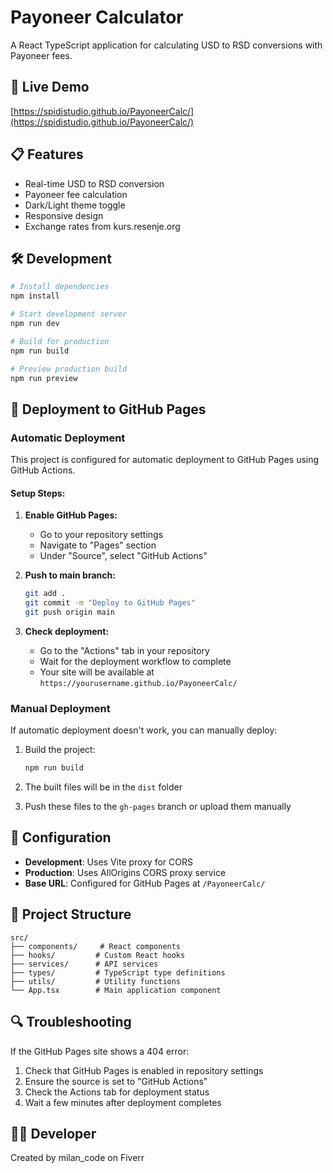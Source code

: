 # Payoneer Calculator

A React TypeScript application for calculating USD to RSD conversions with Payoneer fees.

## 🚀 Live Demo

[https://spidistudio.github.io/PayoneerCalc/](https://spidistudio.github.io/PayoneerCalc/)

## 📋 Features

- Real-time USD to RSD conversion
- Payoneer fee calculation
- Dark/Light theme toggle
- Responsive design
- Exchange rates from kurs.resenje.org

## 🛠️ Development

```bash
# Install dependencies
npm install

# Start development server
npm run dev

# Build for production
npm run build

# Preview production build
npm run preview
```

## 🚀 Deployment to GitHub Pages

### Automatic Deployment

This project is configured for automatic deployment to GitHub Pages using GitHub Actions.

#### Setup Steps:

1. **Enable GitHub Pages:**
   - Go to your repository settings
   - Navigate to "Pages" section
   - Under "Source", select "GitHub Actions"

2. **Push to main branch:**
   ```bash
   git add .
   git commit -m "Deploy to GitHub Pages"
   git push origin main
   ```

3. **Check deployment:**
   - Go to the "Actions" tab in your repository
   - Wait for the deployment workflow to complete
   - Your site will be available at `https://yourusername.github.io/PayoneerCalc/`

### Manual Deployment

If automatic deployment doesn't work, you can manually deploy:

1. Build the project:
   ```bash
   npm run build
   ```

2. The built files will be in the `dist` folder
3. Push these files to the `gh-pages` branch or upload them manually

## 🔧 Configuration

- **Development**: Uses Vite proxy for CORS
- **Production**: Uses AllOrigins CORS proxy service
- **Base URL**: Configured for GitHub Pages at `/PayoneerCalc/`

## 📁 Project Structure

```
src/
├── components/     # React components
├── hooks/         # Custom React hooks
├── services/      # API services
├── types/         # TypeScript type definitions
├── utils/         # Utility functions
└── App.tsx        # Main application component
```

## 🔍 Troubleshooting

If the GitHub Pages site shows a 404 error:

1. Check that GitHub Pages is enabled in repository settings
2. Ensure the source is set to "GitHub Actions"
3. Check the Actions tab for deployment status
4. Wait a few minutes after deployment completes

## 👨‍💻 Developer

Created by milan_code on Fiverr
